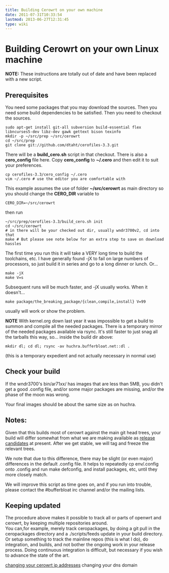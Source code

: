 ```yaml
---
title: Building Cerowrt on your own machine
date: 2011-07-31T10:33:54
lastmod: 2013-06-27T12:31:45
type: wiki
---
```

Building Cerowrt on your own Linux machine
==========================================

**NOTE:** These instructions are totally out of date and have been
replaced with a new script.

Prerequisites
-------------

You need some packages that you may download the sources. Then you need
some build dependencies to be satisfied. Then you need to checkout the
sources.

    sudo apt-get install git-all subversion build-essential flex libncurses5-dev libz-dev gawk gettext bison texinfo
    mkdir -p ~/src/prep ~/src/cerowrt
    cd ~/src/prep
    git clone git://github.com/dtaht/cerofiles-3.3.git

There will be a **build\_cero.sh** script in that checkout. There is
also a **cero\_config** file here. Copy **cero\_config** to **\~/.cero**
and then edit it to suit your preferences.

    cp cerofiles-3.3/cero_config ~/.cero
    vim ~/.cero # use the editor you are comfortable with

This example assumes the use of folder **\~/src/cerowrt** as main
directory so you should change the **CERO\_DIR** variable to

    CERO_DIR=~/src/cerowrt

then run

    ~/src/prep/cerofiles-3.3/build_cero.sh init
    cd ~/src/cerowrt
    # in there will be your checked out dir, usually wndr3700v2, cd into that
    make # But please see note below for an extra step to save on download hassles

The first time you run this it will take a VERY long time to build the
toolchains, etc. I have generally found -jX to fail on large numbers of
processors, so just build it in series and go to a long dinner or lunch.
Or...

    make -jX
    make V=s

Subsequent runs will be much faster, and -jX usually works. When it
doesn't...

    make package/the_breaking_package/{clean,compile,install} V=99 

usually will work or show the problem.

**NOTE** With kernel.org down last year it was impossible to get a build
to summon and compile all the needed packages. There is a temporary
mirror of the needed packages available via rsync. It's still faster to
just snag all the tarballs this way, so... inside the build dir above:

     
    mkdir dl; cd dl; rsync -av huchra.bufferbloat.net::dl .

(this is a temporary expedient and not actually necessary in normal use)

Check your build
----------------

If the wndr3700's bin/ar71xx/ has images that are less than 5MB, you
didn't get a good .config file, and/or some major packages are missing,
and/or the phase of the moon was wrong.

Your final images should be about the same size as on huchra.

Notes:
------

Given that this builds most of cerowrt against the main git head trees,
your build will differ somewhat from what we are making available as
[release candidates](http://huchra.bufferbloat.net/~cero1/) at present.
After we get stable, we will tag and freeze the relevant trees.

We note that due to this difference, there may be slight (or even major)
differences in the default .config file. It helps to repeatedly cp
env/.config onto .config and run make defconfig, and install packages,
etc, until they more closely match.

We will improve this script as time goes on, and if you run into
trouble, please contact the \#bufferbloat irc channel and/or the mailing
lists.

Keeping updated
---------------

The procedure above makes it possible to track all or parts of openwrt
and cerowrt, by keeping multiple repositories around.\
You can,for example, merely track ceropackages, by doing a git pull in
the ceropackages directory and a ./scripts/feeds update in your build
directory. Or setup something to track the mainline repos (this is what
I do), do integration, and builds, and not bother the ongoing work in
your release process. Doing continuous integration is difficult, but
necessary if you wish to advance the state of the art.

[changing your cerowrt ip addresses](Changing_your_cerowrt_ip_addresses.md) <link>changing your dns
domain</link>
